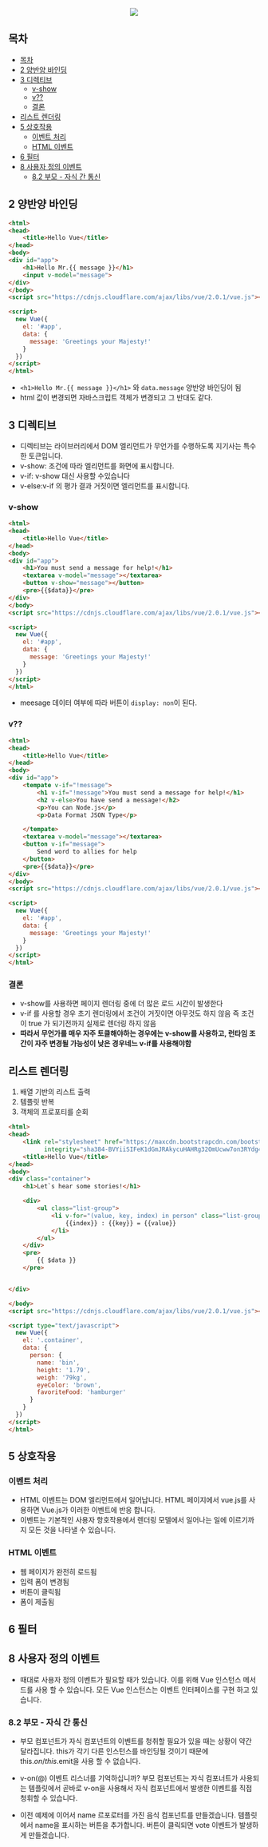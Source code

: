 <p align="center">
	<img src="http://image.kyobobook.co.kr/images/book/xlarge/754/x9791158390754.jpg">
</p>

## 목차
- [목차](#%EB%AA%A9%EC%B0%A8)
- [2 양반양 바인딩](#2-%EC%96%91%EB%B0%98%EC%96%91-%EB%B0%94%EC%9D%B8%EB%94%A9)
- [3 디렉티브](#3-%EB%94%94%EB%A0%89%ED%8B%B0%EB%B8%8C)
  - [v-show](#v-show)
  - [v??](#v)
  - [결론](#%EA%B2%B0%EB%A1%A0)
- [리스트 렌더링](#%EB%A6%AC%EC%8A%A4%ED%8A%B8-%EB%A0%8C%EB%8D%94%EB%A7%81)
- [5 상호작용](#5-%EC%83%81%ED%98%B8%EC%9E%91%EC%9A%A9)
  - [이벤트 처리](#%EC%9D%B4%EB%B2%A4%ED%8A%B8-%EC%B2%98%EB%A6%AC)
  - [HTML 이벤트](#html-%EC%9D%B4%EB%B2%A4%ED%8A%B8)
- [6 필터](#6-%ED%95%84%ED%84%B0)
- [8 사용자 정의 이벤트](#8-%EC%82%AC%EC%9A%A9%EC%9E%90-%EC%A0%95%EC%9D%98-%EC%9D%B4%EB%B2%A4%ED%8A%B8)
  - [8.2 부모 - 자식 간 통신](#82-%EB%B6%80%EB%AA%A8---%EC%9E%90%EC%8B%9D-%EA%B0%84-%ED%86%B5%EC%8B%A0)

## 2 양반양 바인딩

```html
<html>
<head>
    <title>Hello Vue</title>
</head>
<body>
<div id="app">
    <h1>Hello Mr.{{ message }}</h1>
    <input v-model="message">
</div>
</body>
<script src="https://cdnjs.cloudflare.com/ajax/libs/vue/2.0.1/vue.js"></script>

<script>
  new Vue({
    el: '#app',
    data: {
      message: 'Greetings your Majesty!'
    }
  })
</script>
</html>
```

* `<h1>Hello Mr.{{ message }}</h1>` 와 `data.message` 양반양 바인딩이 됨
* html 값이 변경되면 자바스크립트 객체가 변경되고 그 반대도 같다.

## 3 디렉티브
* 디렉티브는 라이브러리에서 DOM 엘리먼트가 무언가를 수행하도록 지기사는 특수한 토큰입니다.
* v-show: 조건에 따라 엘리먼트를 화면에 표시합니다.
* v-if: v-show 대신 사용할 수있습니다
* v-else:v-if 의 평가 결과 거짓이면 엘리먼트를 표시합니다.

### v-show
```html
<html>
<head>
    <title>Hello Vue</title>
</head>
<body>
<div id="app">
    <h1>You must send a message for help!</h1>
    <textarea v-model="message"></textarea>
    <button v-show="message"></button>
    <pre>{{$data}}</pre>
</div>
</body>
<script src="https://cdnjs.cloudflare.com/ajax/libs/vue/2.0.1/vue.js"></script>

<script>
  new Vue({
    el: '#app',
    data: {
      message: 'Greetings your Majesty!'
    }
  })
</script>
</html>
```
* meesage 데이터 여부에 따라 버튼이 `display: non`이 된다.

### v??

```html
<html>
<head>
    <title>Hello Vue</title>
</head>
<body>
<div id="app">
    <tempate v-if="!message">
        <h1 v-if="!message">You must send a message for help!</h1>
        <h2 v-else>You have send a message!</h2>
        <p>You can Node.js</p>
        <p>Data Format JSON Type</p>

    </tempate>
    <textarea v-model="message"></textarea>
    <button v-if="message">
        Send word to allies for help
    </button>
    <pre>{{$data}}</pre>
</div>
</body>
<script src="https://cdnjs.cloudflare.com/ajax/libs/vue/2.0.1/vue.js"></script>

<script>
  new Vue({
    el: '#app',
    data: {
      message: 'Greetings your Majesty!'
    }
  })
</script>
</html>
```

### 결론
* v-show를 사용하면 페이지 렌더링 중에 더 많은 로드 시간이 발생한다
* v-if 를 사용할 경우 초기 렌더링에서 조건이 거짓이면 아무것도 하지 않음 즉 조건이 true 가 되기전까지 실제로 렌더링 하지 않음
* **따라서 무언가를 매우 자주 토클해야하는 경우에는 v-show를 사용하고, 런타임 조간이 자주 변경될 가능성이 낮은 경우네느 v-if를 사용해야함**

## 리스트 렌더링

1. 배열 기반의 리스트 출력
2. 템플릿 반복
3. 객체의 프로포티를 순회

```html
<html>
<head>
    <link rel="stylesheet" href="https://maxcdn.bootstrapcdn.com/bootstrap/3.3.7/css/bootstrap.min.css"
          integrity="sha384-BVYiiSIFeK1dGmJRAkycuHAHRg32OmUcww7on3RYdg4Va+PmSTsz/K68vbdEjh4u" crossorigin="anonymous">
    <title>Hello Vue</title>
</head>
<body>
<div class="container">
    <h1>Let`s hear some stories!</h1>

    <div>
        <ul class="list-group">
            <li v-for="(value, key, index) in person" class="list-group-item">
                {{index}} : {{key}} = {{value}}
            </li>
        </ul>
    </div>
    <pre>
        {{ $data }}
    </pre>


</div>

</body>
<script src="https://cdnjs.cloudflare.com/ajax/libs/vue/2.0.1/vue.js"></script>

<script type="text/javascript">
  new Vue({
    el: '.container',
    data: {
      person: {
        name: 'bin',
        height: '1.79',
        weigh: '79kg',
        eyeColor: 'brown',
        favoriteFood: 'hamburger'
      }
    }
  })
</script>
</html>
```

## 5 상호작용

### 이벤트 처리
* HTML 이벤트는 DOM 엘리먼트에서 일어납니다. HTML 페이지에서 vue.js를 사용하면 Vue.js가 이러한 이벤트에 반응 합니다.
* 이벤트는 기본적인 사용자 항호작용에서 렌더링 모델에서 일어나는 일에 이르기까지 모든 것을 나타낼 수 있습니다.

### HTML 이벤트
* 웹 페이지가 완전히 로드됨
* 입력 폼이 변경됨
* 버튼이 클릭됨
* 폼이 제출됨

## 6 필터


## 8 사용자 정의 이벤트

* 때대로 사용자 정의 이벤트가 필요할 때가 있습니다. 이를 위해 Vue 인스턴스 메서드를 사용 할 수 있습니다. 모든 Vue 인스턴스는 이벤트 인터페이스를 구현 하고 있습니다.

### 8.2 부모 - 자식 간 통신
* 부모 컴포넌트가 자식 컴포넌트의 이벤트를 청취할 필요가 있을 때는 상황이 약간 달라집니다. this가 각기 다른 인스턴스를 바인딩될 것이기 때문에 this.$on/this.$emit을 사용 할 수 없습니다.

* v-on(@) 이벤트 리스너를 기억하십니까? 부모 컴포넌트는 자식 컴포너트가 사용되는 템플릿에서 곧바로 v-on을 사용해서 자식 컴포넌트에서 발생한 이벤트를 직접 청휘할 수 있습니다.

* 이전 예제에 이어서 name 르포로터를 가진 음식 컴포넌트를 만들겠습니다. 템플릿에서 name을 표시하는 버튼을 추가합니다. 버튼이 클릭되면 vote 이벤트가 발생하게 만들겠습니다.
